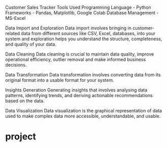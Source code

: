 Customer Sales Tracker
Tools Used 
Programming Language - Python
Frameworks -                     Pandas, Matplotlib, Google Colab
Database Management - MS-Excel

Data Import and Exploration
Data import involves bringing in customer-related data from different sources like CSV, Excel, databases, into your system and exploration helps you understand the structure, completeness, and quality of your data. 

Data Cleaning
Data cleaning is crucial to maintain data quality, improve operational efficiency, outlier removal and make informed business decisions. 

Data Transformation
Data transformation involves converting data from its original format into a usable format for your system.

Insights Generation
Generating insights that involves analysing data patterns, identifying trends, and deriving actionable recommendations based on the data.

Data Visualization
Data visualization is the graphical representation of data used to make complex data more accessible, understandable, and usable.
# project
